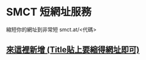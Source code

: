 # SMCT 短網址服務
縮短你的網址到非常短
smct.at/<代碼>

## [來這裡新增 (Title貼上要縮得網址即可) ](https://github.com/kilo0702/short-url/issues/new)
